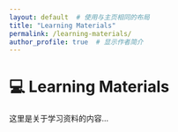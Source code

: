 ```yaml
---
layout: default  # 使用与主页相同的布局
title: "Learning Materials"
permalink: /learning-materials/
author_profile: true  # 显示作者简介
---
```


# 💻 Learning Materials
这里是关于学习资料的内容...

